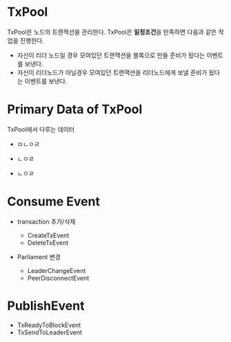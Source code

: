 # TxPool

TxPool은 노드의 트랜잭션을 관리한다. TxPool은 **일정조건**을 만족하면 다음과 같은 작업을 진행한다.

- 자신이 리더 노드일 경우 모여있던 트랜잭션을 블록으로 만들 준비가 됬다는 이벤트를 보낸다.
- 자신이 리더노드가 아닐경우 모여있던 트랜잭션을 리더노드에게 보낼 준비가 됬다는 이벤트를 보낸다.

# Primary Data of TxPool

TxPool에서 다루는 데이터

- ㅁㄴㅇㄹ
- ㄴㅇㄹ

- ㄴㅇㄹ

# Consume Event

- transaction 추가/삭제
    - CreateTxEvent
    - DeleteTxEvent

- Parliament 변경
    - LeaderChangeEvent
    - PeerDisconnectEvent

# PublishEvent

- TxReadyToBlockEvent
- TxSendToLeaderEvent